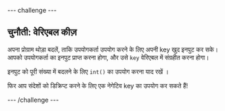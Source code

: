 --- challenge ---

## चुनौती: वेरिएबल कीज़

अपना प्रोग्राम थोड़ा बदलें, ताकि उपयोगकर्ता उपयोग करने के लिए अपनी key खुद इनपुट कर सके। आपको उपयोगकर्ता का इनपुट प्राप्त करना होगा, और उसे `key` वेरिएबल में संग्रहीत करना होगा।

इनपुट को पूरी संख्या में बदलने के लिए `int()` का उपयोग करना याद रखें ।

फिर आप संदेशों को डिक्रिप्ट करने के लिए एक नेगेटिव key का उपयोग कर सकते हैं!

--- /challenge ---